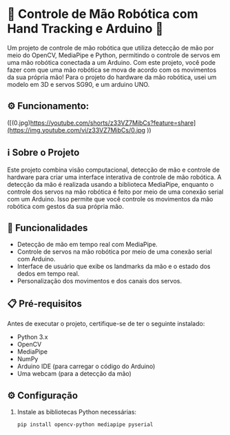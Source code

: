 # 🤖 Controle de Mão Robótica com Hand Tracking e Arduino 🤚

Um projeto de controle de mão robótica que utiliza detecção de mão por meio do OpenCV, MediaPipe e Python, permitindo o controle de servos em uma mão robótica conectada a um Arduino. Com este projeto, você pode fazer com que uma mão robótica se mova de acordo com os movimentos da sua própria mão!
Para o projeto do hardware da mão robótica, usei um modelo em 3D e servos SG90, e um arduino UNO.

## ⚙️ Funcionamento: 
([(0.jpg)https://youtube.com/shorts/z33VZ7MibCs?feature=share](https://img.youtube.com/vi/z33VZ7MibCs/0.jpg
))


## ℹ️ Sobre o Projeto

Este projeto combina visão computacional, detecção de mão e controle de hardware para criar uma interface interativa de controle de mão robótica. A detecção da mão é realizada usando a biblioteca MediaPipe, enquanto o controle dos servos na mão robótica é feito por meio de uma conexão serial com um Arduino. Isso permite que você controle os movimentos da mão robótica com gestos da sua própria mão.

## 🚀 Funcionalidades

- Detecção de mão em tempo real com MediaPipe.
- Controle de servos na mão robótica por meio de uma conexão serial com Arduino.
- Interface de usuário que exibe os landmarks da mão e o estado dos dedos em tempo real.
- Personalização dos movimentos e dos canais dos servos.

## 📋 Pré-requisitos

Antes de executar o projeto, certifique-se de ter o seguinte instalado:

- Python 3.x
- OpenCV
- MediaPipe
- NumPy
- Arduino IDE (para carregar o código do Arduino)
- Uma webcam (para a detecção da mão)

## ⚙️ Configuração

1. Instale as bibliotecas Python necessárias:

   ```bash
   pip install opencv-python mediapipe pyserial
